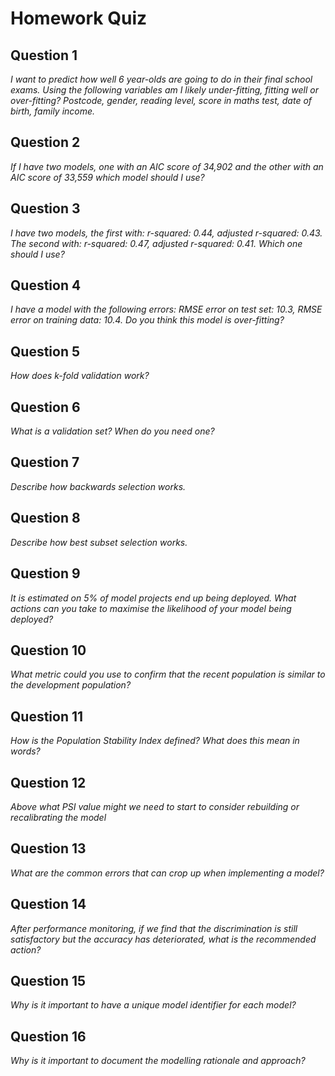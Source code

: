 # Homework Quiz

## Question 1
*I want to predict how well 6 year-olds are going to do in their final school exams. Using the following variables am I likely under-fitting, fitting well or over-fitting? Postcode, gender, reading level, score in maths test, date of birth, family income.*

## Question 2
*If I have two models, one with an AIC score of 34,902 and the other with an AIC score of 33,559 which model should I use?*

## Question 3
*I have two models, the first with: r-squared: 0.44, adjusted r-squared: 0.43. The second with: r-squared: 0.47, adjusted r-squared: 0.41. Which one should I use?*

## Question 4
*I have a model with the following errors: RMSE error on test set: 10.3, RMSE error on training data: 10.4. Do you think this model is over-fitting?*

## Question 5
*How does k-fold validation work?*

## Question 6
*What is a validation set? When do you need one?*

## Question 7
*Describe how backwards selection works.*

## Question 8
*Describe how best subset selection works.*

## Question 9
*It is estimated on 5% of model projects end up being deployed. What actions can you take to maximise the likelihood of your model being deployed?*

## Question 10
*What metric could you use to confirm that the recent population is similar to the development population?*

## Question 11
*How is the Population Stability Index defined? What does this mean in words?*

## Question 12
*Above what PSI value might we need to start to consider rebuilding or recalibrating the model*

## Question 13
*What are the common errors that can crop up when implementing a model?*

## Question 14
*After performance monitoring, if we find that the discrimination is still satisfactory but the accuracy has deteriorated, what is the recommended action?*

## Question 15
*Why is it important to have a unique model identifier for each model?*

## Question 16
*Why is it important to document the modelling rationale and approach?*
